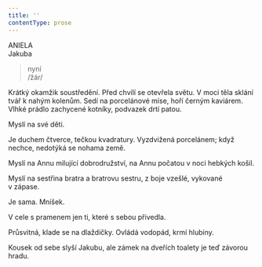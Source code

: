 ```yaml
---
title: ''
contentType: prose
---
```


ANIELA  
Jakuba

> nyní  
> /žár/

Krátký okamžik soustředění. Před chvílí se otevřela světu. V moci těla sklání tvář k nahým kolenům. Sedí na porcelánové míse, hoří černým kaviárem. Vlhké prádlo zachycené kotníky, podvazek drtí patou.

Myslí na své děti.

Je duchem čtverce, tečkou kvadratury. Vyzdvižená porcelánem; když nechce, nedotýká se nohama země.

Myslí na Annu milující dobrodružství, na Annu počatou v noci hebkých košil.

Myslí na sestřina bratra a bratrovu sestru, z boje vzešlé, vykované v zápase.

Je sama. Mníšek.

V cele s pramenem jen ti, které s sebou přivedla.

Průsvitná, klade se na dlaždičky. Ovládá vodopád, krmí hlubiny.

Kousek od sebe slyší Jakubu, ale zámek na dveřích toalety je teď závorou hradu.
